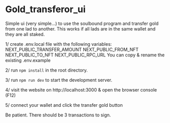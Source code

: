 # Gold_transferor_ui
Simple ui (very simple...) to use the soulbound program and transfer gold from one lad to another.
This works if all lads are in the same wallet and they are all staked.

1/ create .env.local file with the following variables:
NEXT_PUBLIC_TRANSFER_AMOUNT
NEXT_PUBLIC_FROM_NFT
NEXT_PUBLIC_TO_NFT
NEXT_PUBLIC_RPC_URL
You can copy & rename the existing .env.example

2/ run `npm install` in the root directory.

3/ run `npm run dev` to start the development server.

4/ visit the website on http://localhost:3000 & open the browser console (F12)

5/ connect your wallet and click the transfer gold button

Be patient. There should be 3 transactions to sign.
